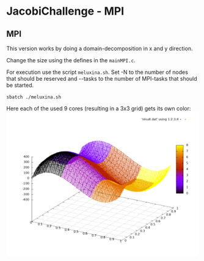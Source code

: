 # JacobiChallenge - MPI

## MPI
This version works by doing a domain-decomposition in x and y direction.

Change the size using the defines in the ``mainMPI.c``.

For execution use the script ``meluxina.sh``.
Set -N to the number of nodes that should be reserved  and --tasks to the number of MPI-tasks that should be started.

```
sbatch ./meluxina.sh
```
Here each of the used 9 cores (resulting in a 3x3 grid) gets its own color:
![Failed to load result.png](result3x3.png "Plot of the result using 256 cores")
